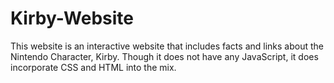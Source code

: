 # Kirby-Website

This website is an interactive website that includes facts and links about the Nintendo Character, Kirby. Though it does not have any JavaScript, it does incorporate CSS and HTML into the mix.
